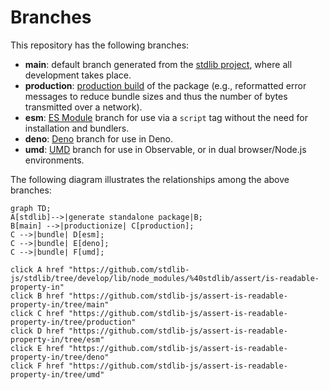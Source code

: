 <!--

@license Apache-2.0

Copyright (c) 2022 The Stdlib Authors.

Licensed under the Apache License, Version 2.0 (the "License");
you may not use this file except in compliance with the License.
You may obtain a copy of the License at

    http://www.apache.org/licenses/LICENSE-2.0

Unless required by applicable law or agreed to in writing, software
distributed under the License is distributed on an "AS IS" BASIS,
WITHOUT WARRANTIES OR CONDITIONS OF ANY KIND, either express or implied.
See the License for the specific language governing permissions and
limitations under the License.

-->

# Branches

This repository has the following branches:

-   **main**: default branch generated from the [stdlib project][stdlib-url], where all development takes place.
-   **production**: [production build][production-url] of the package (e.g., reformatted error messages to reduce bundle sizes and thus the number of bytes transmitted over a network).
-   **esm**: [ES Module][esm-url] branch for use via a `script` tag without the need for installation and bundlers.
-   **deno**: [Deno][deno-url] branch for use in Deno.
-   **umd**: [UMD][umd-url] branch for use in Observable, or in dual browser/Node.js environments.

The following diagram illustrates the relationships among the above branches:

```mermaid
graph TD;
A[stdlib]-->|generate standalone package|B;
B[main] -->|productionize| C[production];
C -->|bundle| D[esm];
C -->|bundle| E[deno];
C -->|bundle| F[umd];

click A href "https://github.com/stdlib-js/stdlib/tree/develop/lib/node_modules/%40stdlib/assert/is-readable-property-in"
click B href "https://github.com/stdlib-js/assert-is-readable-property-in/tree/main"
click C href "https://github.com/stdlib-js/assert-is-readable-property-in/tree/production"
click D href "https://github.com/stdlib-js/assert-is-readable-property-in/tree/esm"
click E href "https://github.com/stdlib-js/assert-is-readable-property-in/tree/deno"
click F href "https://github.com/stdlib-js/assert-is-readable-property-in/tree/umd"
```

[stdlib-url]: https://github.com/stdlib-js/stdlib/tree/develop/lib/node_modules/%40stdlib/assert/is-readable-property-in
[production-url]: https://github.com/stdlib-js/assert-is-readable-property-in/tree/production
[deno-url]: https://github.com/stdlib-js/assert-is-readable-property-in/tree/deno
[umd-url]: https://github.com/stdlib-js/assert-is-readable-property-in/tree/umd
[esm-url]: https://github.com/stdlib-js/assert-is-readable-property-in/tree/esm